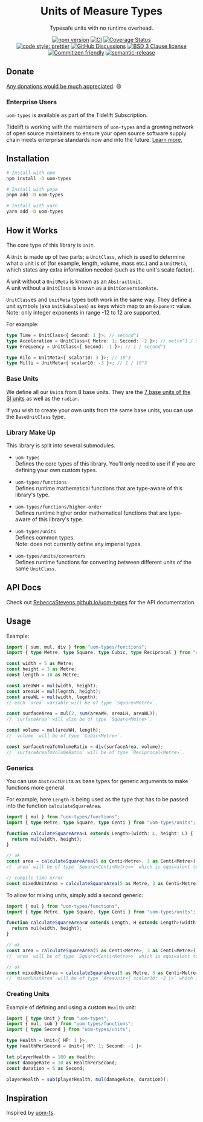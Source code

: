<div align="center">

# Units of Measure Types

Typesafe units with no runtime overhead.

[![npm version](https://img.shields.io/npm/v/uom-types.svg)](https://www.npmjs.com/package/uom-types)
[![CI](https://github.com/RebeccaStevens/uom-types/actions/workflows/release.yml/badge.svg)](https://github.com/RebeccaStevens/uom-types/actions/workflows/release.yml)
[![Coverage Status](https://codecov.io/gh/RebeccaStevens/uom-types/branch/main/graph/badge.svg?token=MVpR1oAbIT)](https://codecov.io/gh/RebeccaStevens/uom-types)\
[![code style: prettier](https://img.shields.io/badge/code_style-prettier-ff69b4.svg?style=flat-square)](https://github.com/prettier/prettier)
[![GitHub Discussions](https://img.shields.io/github/discussions/RebeccaStevens/uom-types?style=flat-square)](https://github.com/RebeccaStevens/uom-types/discussions)
[![BSD 3 Clause license](https://img.shields.io/github/license/RebeccaStevens/uom-types.svg?style=flat-square)](https://opensource.org/licenses/BSD-3-Clause)
[![Commitizen friendly](https://img.shields.io/badge/commitizen-friendly-brightgreen.svg?style=flat-square)](https://commitizen.github.io/cz-cli/)
[![semantic-release](https://img.shields.io/badge/%20%20%F0%9F%93%A6%F0%9F%9A%80-semantic--release-e10079.svg?style=flat-square)](https://github.com/semantic-release/semantic-release)

</div>

## Donate

[Any donations would be much appreciated](./DONATIONS.md). 😄

### Enterprise Users

`uom-types` is available as part of the Tidelift Subscription.

Tidelift is working with the maintainers of `uom-types` and a growing network of open source maintainers to ensure your open source software supply chain meets enterprise standards now and into the future.
[Learn more.](https://tidelift.com/subscription/pkg/npm-uom-types?utm_source=npm-uom-types&utm_medium=referral&utm_campaign=enterprise&utm_term=repo)

## Installation

```sh
# Install with npm
npm install -D uom-types

# Install with pnpm
pnpm add -D uom-types

# Install with yarn
yarn add -D uom-types
```

## How it Works

The core type of this library is `Unit`.

A `Unit` is made up of two parts; a `UnitClass`, which is used to determine what a unit is of (for example, length, volume, mass etc.)
and a `UnitMeta`, which states any extra information needed (such as the unit's scale factor).

A unit without a `UnitMeta` is known as an `AbstractUnit`.\
A unit without a `UnitClass` is known as a `UnitConversionRate`.

`UnitClass`es and `UnitMeta` types both work in the same way.
They define a unit symbols (aka `UnitSubvalue`s) as keys which map to an `Exponent` value.
Note: only integer exponents in range -12 to 12 are supported.

For example:

```ts
type Time = UnitClass<{ Second: 1 }>; // second^1
type Acceleration = UnitClass<{ Metre: 1; Second: -2 }>; // metre^1 / second^2
type Frequency = UnitClass<{ Second: -1 }>; // 1 / second^1

type Kilo = UnitMeta<{ scalar10: 3 }>; // 10^3
type Milli = UnitMeta<{ scalar10: -3 }>; // 1 / 10^3
```

### Base Units

We define all our `Unit`s from 8 base units. They are the [7 base units of the SI units](https://en.wikipedia.org/wiki/International_System_of_Units#Base_units) as well as
the `radian`.

If you wish to create your own units from the same base units, you can use the `BaseUnitClass` type.

### Library Make Up

This library is split into several submodules.

- `uom-types`\
  Defines the core types of this library. You'll only need to use if if you are defining your own custom types.

- `uom-types/functions`\
  Defines runtime mathematical functions that are type-aware of this library's type.

- `uom-types/functions/higher-order`\
  Defines runtime higher order mathematical functions that are type-aware of this library's type.

- `uom-types/units`\
  Defines common types.\
  Note: does not currently define any imperial types.

- `uom-types/units/converters`\
  Defines runtime functions for converting between different units of the same `UnitClass`.

## API Docs

Check out [RebeccaStevens.github.io/uom-types](https://RebeccaStevens.github.io/uom-types/stable/) for the API documentation.

## Usage

Example:

```ts
import { sum, mul, div } from "uom-types/functions";
import { type Metre, type Square, type Cubic, type Reciprocal } from "uom-types/units";

const width = 5 as Metre;
const height = 3 as Metre;
const length = 10 as Metre;

const areaWH = mul(width, height);
const areaLH = mul(legnth, height);
const areaWL = mul(width, legnth);
// each `area` variable will be of type `Square<Metre>`.

const surfaceArea = mul(2, sum(areaWH, areaLH, areaWL));
// `surfaceArea` will also be of type `Square<Metre>`.

const volume = mul(areaWH, length);
// `volume` will be of type `Cubic<Metre>`.

const surfaceAreaToVolumeRatio = div(surfaceArea, volume);
// `surfaceAreaToVolumeRatio` will be of type `Reciprocal<Metre>`.
```

### Generics

You can use `AbstractUnit`s as base types for generic arguments to make functions more general.

For example, here `Length` is being used as the type that has to be passed into the function `calculateSquareArea`.

```ts
import { mul } from "uom-types/functions";
import { type Metre, type Square, type Centi } from "uom-types/units";

function calculateSquareArea<L extends Length>(width: L, height: L) {
  return mul(width, height);
}

// ok
const area = calculateSquareArea(5 as Centi<Metre>, 3 as Centi<Metre>);
// `area` will be of type `Square<Centi<Metre>>` which is equivalent to `Unit<{ Metre: 2 }, { scalar10: -4 }>`.

// compile time error
const mixedUnitArea = calculateSquareArea(5 as Metre, 3 as Centi<Metre>);
```

To allow for mixing units, simply add a second generic:

```ts
import { mul } from "uom-types/functions";
import { type Metre, type Square, type Centi } from "uom-types/units";

function calculateSquareArea<W extends Length, H extends Length>(width: W, height: H) {
  return mul(width, height);
}

// ok
const area = calculateSquareArea(5 as Centi<Metre>, 3 as Centi<Metre>);
// `area` will be of type `Square<Centi<Metre>>` which is equivalent to `Unit<{ Metre: 2 }, { scalar10: -4 }>`.

// ok
const mixedUnitArea = calculateSquareArea(5 as Metre, 3 as Centi<Metre>);
// `mixedUnitArea` will be of type `AreaUnit<{ scalar10: -2 }>` which is equivalent to `Unit<{ Metre: 2 }, { scalar10: -2 }>`.
```

### Creating Units

Example of defining and using a custom `Health` unit:

```ts
import { type Unit } from "uom-types";
import { mul, sub } from "uom-types/functions";
import { type Second } from "uom-types/units";

type Health = Unit<{ HP: 1 }>;
type HealthPerSecond = Unit<{ HP: 1; Second: -1 }>

let playerHealth = 100 as Health;
const damageRate = 10 as HealthPerSecond;
const duration = 5 as Second;

playerHealth = sub(playerHealth, mul(damageRate, duration));
```

## Inspiration

Inspired by [uom-ts](https://github.com/mindbrave/uom-ts).
